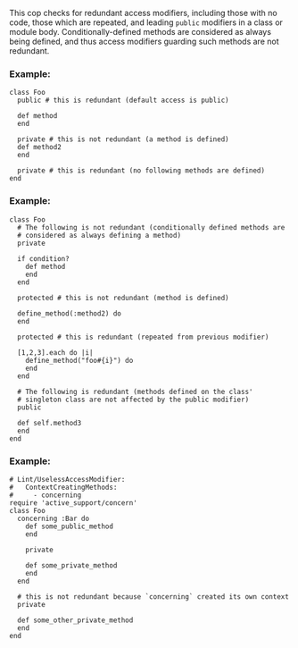 This cop checks for redundant access modifiers, including those with no
code, those which are repeated, and leading `public` modifiers in a
class or module body. Conditionally-defined methods are considered as
always being defined, and thus access modifiers guarding such methods
are not redundant.

### Example:

    class Foo
      public # this is redundant (default access is public)

      def method
      end

      private # this is not redundant (a method is defined)
      def method2
      end

      private # this is redundant (no following methods are defined)
    end

### Example:

    class Foo
      # The following is not redundant (conditionally defined methods are
      # considered as always defining a method)
      private

      if condition?
        def method
        end
      end

      protected # this is not redundant (method is defined)

      define_method(:method2) do
      end

      protected # this is redundant (repeated from previous modifier)

      [1,2,3].each do |i|
        define_method("foo#{i}") do
        end
      end

      # The following is redundant (methods defined on the class'
      # singleton class are not affected by the public modifier)
      public

      def self.method3
      end
    end

### Example:
    # Lint/UselessAccessModifier:
    #   ContextCreatingMethods:
    #     - concerning
    require 'active_support/concern'
    class Foo
      concerning :Bar do
        def some_public_method
        end

        private

        def some_private_method
        end
      end

      # this is not redundant because `concerning` created its own context
      private

      def some_other_private_method
      end
    end
